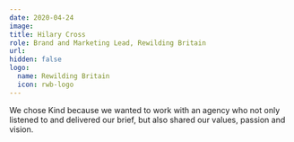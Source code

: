```yaml
---
date: 2020-04-24
image: 
title: Hilary Cross
role: Brand and Marketing Lead, Rewilding Britain
url: 
hidden: false
logo:
  name: Rewilding Britain
  icon: rwb-logo
---
```


We chose Kind because we wanted to work with an agency who not only listened to and delivered our brief, but also shared our values, passion and vision.